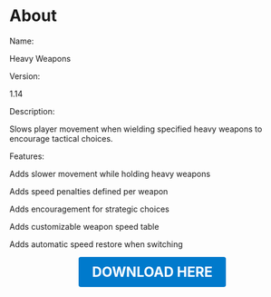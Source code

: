 # About

Name:

Heavy Weapons

Version:

1.14

Description:

Slows player movement when wielding specified heavy weapons to encourage tactical choices.

Features:

Adds slower movement while holding heavy weapons

Adds speed penalties defined per weapon

Adds encouragement for strategic choices

Adds customizable weapon speed table

Adds automatic speed restore when switching

<p align="center"><a href="https://github.com/LiliaFramework/Modules/raw/refs/heads/gh-pages/slowweapons.zip" style="display:inline-block;padding:12px 24px;font-size:1.5rem;font-weight:bold;text-decoration:none;color:#fff;background-color:var(--md-primary-fg-color,#007acc);border-radius:4px;">DOWNLOAD HERE</a></p>
